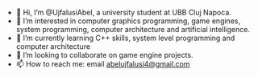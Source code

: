 - 👋 Hi, I’m @UjfalusiAbel, a university student at UBB Cluj Napoca. 
- 👀 I’m interested in computer graphics programming, game engines, system programming, computer architecture and artificial intelligence.
- 🌱 I’m currently learning C++ skills, system level programming and computer architecture
- 💞️ I’m looking to collaborate on game engine projects.
- 📫 How to reach me: email abelujfalusi4@gmail.com

<!---
UjfalusiAbel/UjfalusiAbel is a ✨ special ✨ repository because its `README.md` (this file) appears on your GitHub profile.
You can click the Preview link to take a look at your changes.
--->
